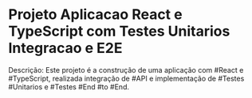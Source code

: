 # Projeto Aplicacao React e TypeScript com Testes Unitarios Integracao e E2E

Descrição: Este projeto é a construção de uma aplicação com #React e #TypeScript, realizada integração de #API e implementação de #Testes #Unitarios e #Testes #End #to #End.
